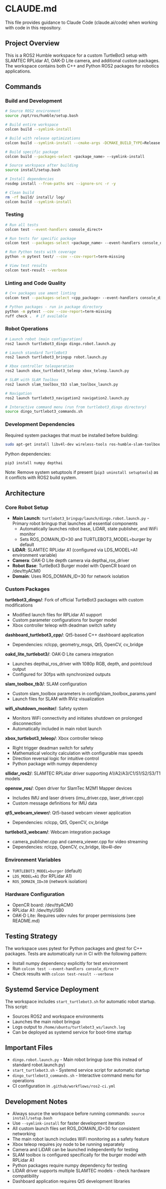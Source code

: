 # CLAUDE.md

This file provides guidance to Claude Code (claude.ai/code) when working with code in this repository.

## Project Overview

This is a ROS2 Humble workspace for a custom TurtleBot3 setup with SLAMTEC RPLidar A1, OAK-D Lite camera, and additional custom packages. The workspace contains both C++ and Python ROS2 packages for robotics applications.

## Commands

### Build and Development
```bash
# Source ROS2 environment
source /opt/ros/humble/setup.bash

# Build entire workspace
colcon build --symlink-install

# Build with release optimizations
colcon build --symlink-install --cmake-args -DCMAKE_BUILD_TYPE=Release

# Build specific package 
colcon build --packages-select <package_name> --symlink-install

# Source workspace after building
source install/setup.bash

# Install dependencies
rosdep install --from-paths src --ignore-src -r -y

# Clean build
rm -rf build/ install/ log/
colcon build --symlink-install
```

### Testing
```bash
# Run all tests
colcon test --event-handlers console_direct+

# Run tests for specific package
colcon test --packages-select <package_name> --event-handlers console_direct+

# Run Python tests with coverage
python -m pytest test/ --cov --cov-report=term-missing

# View test results
colcon test-result --verbose
```

### Linting and Code Quality
```bash
# C++ packages use ament linting
colcon test --packages-select <cpp_package> --event-handlers console_direct+

# Python packages - run in package directory
python -m pytest --cov --cov-report=term-missing
ruff check .  # if available
```

### Robot Operations
```bash
# Launch robot (main configuration)
ros2 launch turtlebot3_dingo dingo.robot.launch.py

# Launch standard TurtleBot3
ros2 launch turtlebot3_bringup robot.launch.py

# Xbox controller teleoperation
ros2 launch xbox_turtlebot3_teleop xbox_teleop.launch.py

# SLAM with SLAM Toolbox
ros2 launch slam_toolbox_tb3 slam_toolbox_launch.py

# Navigation
ros2 launch turtlebot3_navigation2 navigation2.launch.py

# Interactive command menu (run from turtlebot3_dingo directory)
source dingo_turtlebot3_commands.sh
```

### Development Dependencies
Required system packages that must be installed before building:
```bash
sudo apt-get install libv4l-dev wireless-tools ros-humble-slam-toolbox ros-humble-nav2-bringup ros-humble-depthai-ros ros-humble-cv-bridge
```

Python dependencies:
```bash
pip3 install numpy depthai
```

Note: Remove system setuptools if present (`pip3 uninstall setuptools`) as it conflicts with ROS2 build system.

## Architecture

### Core Robot Setup
- **Main Launch**: `turtlebot3_bringup/launch/dingo.robot.launch.py` - Primary robot bringup that launches all essential components
  - Automatically launches robot base, LiDAR, state publisher, and WiFi monitor
  - Sets ROS_DOMAIN_ID=30 and TURTLEBOT3_MODEL=burger by default
- **LiDAR**: SLAMTEC RPLidar A1 (configured via LDS_MODEL=A1 environment variable)
- **Camera**: OAK-D Lite depth camera via depthai_ros_driver
- **Robot Base**: TurtleBot3 Burger model with OpenCR board on /dev/ttyACM0
- **Domain**: Uses ROS_DOMAIN_ID=30 for network isolation

### Custom Packages

**turtlebot3_dingo/**: Fork of official TurtleBot3 packages with custom modifications
- Modified launch files for RPLidar A1 support
- Custom parameter configurations for burger model
- Xbox controller teleop with deadman switch safety

**dashboard_turtlebot3_cpp/**: Qt5-based C++ dashboard application
- Dependencies: rclcpp, geometry_msgs, Qt5, OpenCV, cv_bridge

**oakd_lite_turtlebot3/**: OAK-D Lite camera integration
- Launches depthai_ros_driver with 1080p RGB, depth, and pointcloud output
- Configured for 30fps with synchronized outputs

**slam_toolbox_tb3/**: SLAM configuration
- Custom slam_toolbox parameters in config/slam_toolbox_params.yaml
- Launch files for SLAM with RViz visualization

**wifi_shutdown_monitor/**: Safety system
- Monitors WiFi connectivity and initiates shutdown on prolonged disconnection
- Automatically included in main robot launch

**xbox_turtlebot3_teleop/**: Xbox controller teleop
- Right trigger deadman switch for safety
- Mathematical velocity calculation with configurable max speeds
- Direction reversal logic for intuitive control
- Python package with numpy dependency

**sllidar_ros2/**: SLAMTEC RPLidar driver supporting A1/A2/A3/C1/S1/S2/S3/T1 models

**opensw_ros/**: Open driver for SlamTec M2M1 Mapper devices
- Includes IMU and laser drivers (imu_driver.cpp, laser_driver.cpp)
- Custom message definitions for IMU data

**qt5_webcam_viewer/**: Qt5-based webcam viewer application  
- Dependencies: rclcpp, Qt5, OpenCV, cv_bridge

**turtlebot3_webcam/**: Webcam integration package
- camera_publisher.cpp and camera_viewer.cpp for video streaming
- Dependencies: rclcpp, OpenCV, cv_bridge, libv4l-dev

### Environment Variables
- `TURTLEBOT3_MODEL=burger` (default)
- `LDS_MODEL=A1` (for RPLidar A1)
- `ROS_DOMAIN_ID=30` (network isolation)

### Hardware Configuration
- OpenCR board: /dev/ttyACM0
- RPLidar A1: /dev/ttyUSB0
- OAK-D Lite: Requires udev rules for proper permissions (see README.md)

## Testing Strategy

The workspace uses pytest for Python packages and gtest for C++ packages. Tests are automatically run in CI with the following pattern:
- Install numpy dependency explicitly for test environment
- Run `colcon test --event-handlers console_direct+`
- Check results with `colcon test-result --verbose`

## Systemd Service Deployment

The workspace includes `start_turtlebot3.sh` for automatic robot startup. This script:
- Sources ROS2 and workspace environments
- Launches the main robot bringup
- Logs output to `/home/ubuntu/turtlebot3_ws/launch.log`
- Can be deployed as systemd service for boot-time startup

## Important Files
- `dingo.robot.launch.py` - Main robot bringup (use this instead of standard robot.launch.py)
- `start_turtlebot3.sh` - Systemd service script for automatic startup
- `dingo_turtlebot3_commands.sh` - Interactive command menu for operations
- CI configuration in `.github/workflows/ros2-ci.yml`

## Development Notes
- Always source the workspace before running commands: `source install/setup.bash`
- Use `--symlink-install` for faster development iteration
- All custom launch files set ROS_DOMAIN_ID=30 for consistent networking
- The main robot launch includes WiFi monitoring as a safety feature
- Xbox teleop requires joy node to be running separately
- Camera and LiDAR can be launched independently for testing
- SLAM toolbox is configured specifically for the burger model with RPLidar A1
- Python packages require numpy dependency for testing
- LIDAR driver supports multiple SLAMTEC models - check hardware compatibility
- Dashboard application requires Qt5 development libraries
